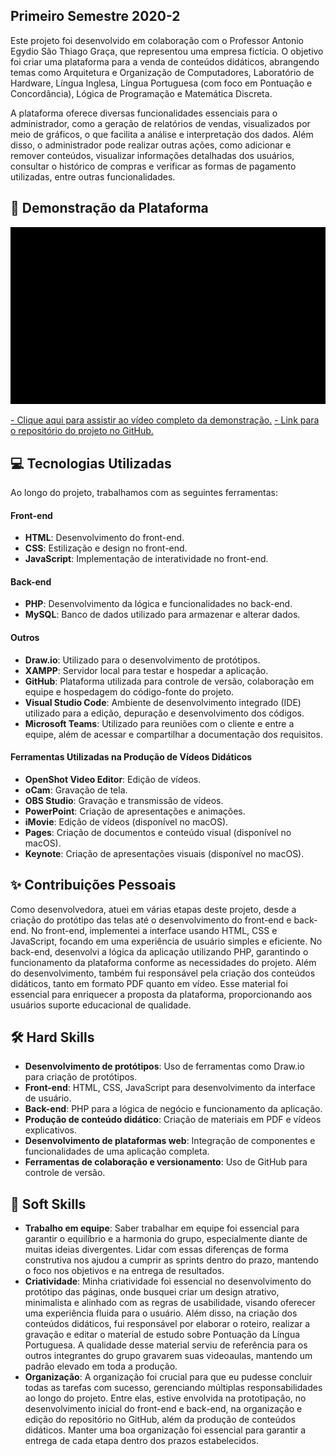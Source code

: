 ## Primeiro Semestre 2020-2

Este projeto foi desenvolvido em colaboração com o Professor Antonio Egydio São Thiago Graça, que representou uma empresa fictícia. O objetivo foi criar uma plataforma para a venda de 
conteúdos didáticos, abrangendo temas como Arquitetura e Organização de Computadores, Laboratório de Hardware, Língua Inglesa, Língua Portuguesa (com foco em Pontuação e Concordância), 
Lógica de Programação e Matemática Discreta.

A plataforma oferece diversas funcionalidades essenciais para o administrador, como a geração de relatórios de vendas, visualizados por meio de gráficos, o que facilita a análise e 
interpretação dos dados. Além disso, o administrador pode realizar outras ações, como adicionar e remover conteúdos, visualizar informações detalhadas dos usuários, consultar o histórico 
de compras e verificar as formas de pagamento utilizadas, entre outras funcionalidades.

## 🚀 Demonstração da Plataforma

<p align="center">
  <img src="https://github.com/deborafaria01/TG-fatec/blob/main/Gifs/termos_politica_contato.gif" alt="gif-das-paginas" style="width: 600px; height: auto;">
</p>

[- Clique aqui para assistir ao vídeo completo da demonstração.](https://youtu.be/Cr8yooCzASA)
[- Link para o repositório do projeto no GitHub.](https://github.com/deborafaria01/projetoIntegrador_hephaestus_academy)


## 💻 Tecnologias Utilizadas
Ao longo do projeto, trabalhamos com as seguintes ferramentas:

#### Front-end
- **HTML**: Desenvolvimento do front-end.
- **CSS**: Estilização e design no front-end.
- **JavaScript**: Implementação de interatividade no front-end.

#### Back-end
- **PHP**: Desenvolvimento da lógica e funcionalidades no back-end.
- **MySQL**: Banco de dados utilizado para armazenar e alterar dados.

#### Outros
- **Draw.io**: Utilizado para o desenvolvimento de protótipos.
- **XAMPP**: Servidor local para testar e hospedar a aplicação.
- **GitHub**: Plataforma utilizada para controle de versão, colaboração em equipe e hospedagem do código-fonte do projeto.
- **Visual Studio Code**: Ambiente de desenvolvimento integrado (IDE) utilizado para a edição, depuração e desenvolvimento dos códigos.
- **Microsoft Teams**: Utilizado para reuniões com o cliente e entre a equipe, além de acessar e compartilhar a documentação dos requisitos.

#### Ferramentas Utilizadas na Produção de Vídeos Didáticos
- **OpenShot Video Editor**: Edição de vídeos.
- **oCam**: Gravação de tela.
- **OBS Studio**: Gravação e transmissão de vídeos.
- **PowerPoint**: Criação de apresentações e animações.
- **iMovie**: Edição de vídeos (disponível no macOS).
- **Pages**: Criação de documentos e conteúdo visual (disponível no macOS).
- **Keynote**: Criação de apresentações visuais (disponível no macOS).

## ✨ Contribuições Pessoais
Como desenvolvedora, atuei em várias etapas deste projeto, desde a criação do protótipo das telas até o desenvolvimento do front-end e back-end. No front-end, implementei a interface 
usando HTML, CSS e JavaScript, focando em uma experiência de usuário simples e eficiente. No back-end, desenvolvi a lógica da aplicação utilizando PHP, garantindo o funcionamento da 
plataforma conforme as necessidades do projeto. Além do desenvolvimento, também fui responsável pela criação dos conteúdos didáticos, tanto em formato PDF quanto em vídeo. Esse material 
foi essencial para enriquecer a proposta da plataforma, proporcionando aos usuários suporte educacional de qualidade.

## 🛠️ Hard Skills
- **Desenvolvimento de protótipos**: Uso de ferramentas como Draw.io para criação de protótipos.
- **Front-end**: HTML, CSS, JavaScript para desenvolvimento da interface de usuário.
- **Back-end**: PHP para a lógica de negócio e funcionamento da aplicação.
- **Produção de conteúdo didático**: Criação de materiais em PDF e vídeos explicativos.
- **Desenvolvimento de plataformas web**: Integração de componentes e funcionalidades de uma aplicação completa.
- **Ferramentas de colaboração e versionamento**: Uso de GitHub para controle de versão.

## 🌱 Soft Skills
- **Trabalho em equipe**: Saber trabalhar em equipe foi essencial para garantir o equilíbrio e a harmonia do grupo, especialmente diante de muitas ideias divergentes. Lidar com essas 
diferenças de forma construtiva nos ajudou a cumprir as sprints dentro do prazo, mantendo o foco nos objetivos e na entrega de resultados.
- **Criatividade**: Minha criatividade foi essencial no desenvolvimento do protótipo das páginas, onde busquei criar um design atrativo, minimalista e alinhado com as regras de 
usabilidade, visando oferecer uma experiência fluida para o usuário. Além disso, na criação dos conteúdos didáticos, fui responsável por elaborar o roteiro, realizar a gravação e editar 
o material de estudo sobre Pontuação da Língua Portuguesa. A qualidade desse material serviu de referência para os outros integrantes do grupo gravarem suas videoaulas, mantendo um 
padrão elevado em toda a produção.
- **Organização**: A organização foi crucial para que eu pudesse concluir todas as tarefas com sucesso, gerenciando múltiplas responsabilidades ao longo do projeto. Entre elas, estive 
envolvida na prototipação, no desenvolvimento inicial do front-end e back-end, na organização e edição do repositório no GitHub, além da produção de conteúdos didáticos. Manter uma boa organização 
foi essencial para garantir a entrega de cada etapa dentro dos prazos estabelecidos.






